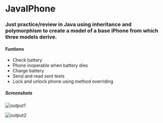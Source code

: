 # JavaIPhone

### Just practice/review in Java using inheritance and polymorphism to create a model of a base iPhone from which three models derive.

#### Funtions
* Check battery
* Phone inoperable when battery dies
* Charge battery
* Send and read sent texts
* Lock and unlock phone using method overriding

##### Screenshots

![output1](https://user-images.githubusercontent.com/59940368/207172395-5339746f-38dc-44cf-9118-9c9fc9b763d8.png)

![output2](https://user-images.githubusercontent.com/59940368/207172416-8649a923-c91c-4dfb-bedd-0179f132c313.png)
